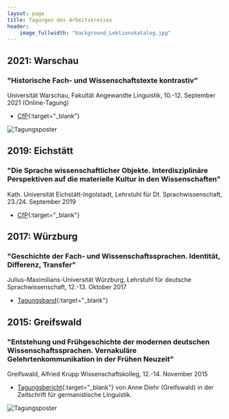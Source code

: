 ```yaml
---
layout: page
title: Tagungen des Arbeitskreises 
header:
    image_fullwidth: "background_Lektionskatalog.jpg"
---
```




## 2021: Warschau

### "Historische Fach- und Wissenschaftstexte kontrastiv"

Universität Warschau, Fakultät Angewandte Linguistik, 10.-12. September 2021 (Online-Tagung)


* [CfP]( {{site.url}}/downloads/CfP_DT.pdf ){:target="_blank"}

![Tagungsposter]( {{site_url}}/images/Poster_Warschau.png )

## 2019: Eichstätt

### "Die Sprache wissenschaftlicher Objekte. Interdisziplinäre Perspektiven auf die materielle Kultur in den Wissenschaften"

Kath. Universität Eichstätt-Ingolstadt, Lehrstuhl für Dt. Sprachwissenschaft, 23./24. September 2019


* [CfP]( {{site.url}}/downloads/CfP_Eichstaett.pdf ){:target="_blank"}

## 2017: Würzburg

### "Geschichte der Fach- und Wissenschaftssprachen. Identität, Differenz, Transfer"

Julius-Maximilians-Universität Würzburg, Lehrstuhl für deutsche Sprachwissenschaft, 12.-13. Oktober 2017


* [Tagungsband]( https://opus.bibliothek.uni-wuerzburg.de/opus4-wuerzburg/frontdoor/deliver/index/docId/25117/file/WespA23_Klein_Staffeldt_Fach-und_Wissenschaftssprachen.pdf ){:target="_blank"} 

## 2015: Greifswald 

### "Entstehung und Frühgeschichte der modernen deutschen Wissenschaftssprachen. Vernakuläre Gelehrtenkommunikation in der Frühen Neuzeit"

Greifswald, Alfried Krupp Wissenschaftskolleg, 12.-14. November 2015  

* [Tagungsbericht]( {{site.url}}/downloads/zgl-2016-0014.pdf ){:target="_blank"} von Anne Diehr (Greifswald) in der Zeitschrift für germanistische Linguistik.

![Tagungsposter]( {{site_url}}/images/Poster_Greifswald_klein.jpg )


